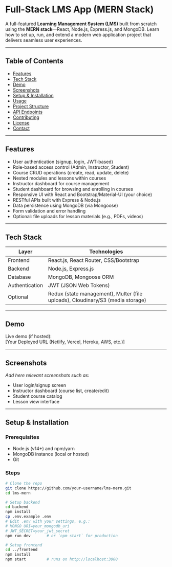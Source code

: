 # Full-Stack LMS App (MERN Stack)

A full-featured **Learning Management System (LMS)** built from scratch using the **MERN stack**—React, Node.js, Express.js, and MongoDB. Learn how to set up, run, and extend a modern web application project that delivers seamless user experiences.

---

##  Table of Contents

- [Features](#features)
- [Tech Stack](#tech-stack)
- [Demo](#demo)
- [Screenshots](#screenshots)
- [Setup & Installation](#setup--installation)
- [Usage](#usage)
- [Project Structure](#project-structure)
- [API Endpoints](#api-endpoints)
- [Contributing](#contributing)
- [License](#license)
- [Contact](#contact)

---

##  Features

- User authentication (signup, login, JWT-based)
- Role-based access control (Admin, Instructor, Student)
- Course CRUD operations (create, read, update, delete)
- Nested modules and lessons within courses
- Instructor dashboard for course management
- Student dashboard for browsing and enrolling in courses
- Responsive UI with React and Bootstrap/Material-UI (your choice)
- RESTful APIs built with Express & Node.js
- Data persistence using MongoDB (via Mongoose)
- Form validation and error handling
- Optional: file uploads for lesson materials (e.g., PDFs, videos)

---

##  Tech Stack

| Layer        | Technologies                            |
|--------------|-----------------------------------------|
| Frontend     | React.js, React Router, CSS/Bootstrap   |
| Backend      | Node.js, Express.js                     |
| Database     | MongoDB, Mongoose ORM                   |
| Authentication | JWT (JSON Web Tokens)                 |
| Optional     | Redux (state management), Multer (file uploads), Cloudinary/S3 (media storage) |

---

##  Demo

Live demo (if hosted):  
[Your Deployed URL (Netlify, Vercel, Heroku, AWS, etc.)]

---

##  Screenshots

_Add here relevant screenshots such as:_

- User login/signup screen  
- Instructor dashboard (course list, create/edit)  
- Student course catalog  
- Lesson view interface  

---

##  Setup & Installation

### Prerequisites

- Node.js (v14+) and npm/yarn
- MongoDB instance (local or hosted)
- Git

### Steps

```bash
# Clone the repo
git clone https://github.com/your-username/lms-mern.git
cd lms-mern

# Setup backend
cd backend
npm install
cp .env.example .env
# Edit .env with your settings, e.g.:
# MONGO_URI=your_mongodb_uri
# JWT_SECRET=your_jwt_secret
npm run dev       # or `npm start` for production

# Setup frontend
cd ../frontend
npm install
npm start         # runs on http://localhost:3000